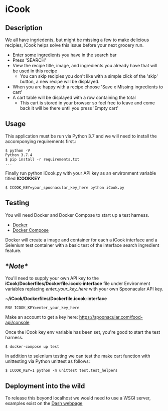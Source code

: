 iCook
====


## Description

We all have ingriedents, but might be missing a few to make delicious recipies, iCook helps solve this issue before your next grocery run.  

- Enter some ingredients you have in the search bar  
- Press 'SEARCH'  
- View the recipe title, image, and ingredients you already have that will be used in this recipe
  - You can skip recipies you don't like with a simple click of the 'skip' button, a new recipe will be displayed.
- When you are happy with a recipe choose 'Save x Missing ingredients to cart'
- A cart table will be displayed with a row containing the total
  - This cart is stored in your browser so feel free to leave and come back it will be there until you press 'Empty cart'


Usage
------
This application must be run via Python 3.7 and we will need to install the accomponying requirements first.:
```
$ python -V
Python 3.7.4
$ pip install -r requirements.txt
...
```
Finally run python iCook.py with your API key as an environment variable titled **ICOOKKEY**
```
$ ICOOK_KEY=your_spoonacular_key_here python iCook.py
```



## Testing
You will need Docker and Docker Compose to start up a test harness.  
- [Docker](https://docs.docker.com/engine/install/ubuntu/)
- [Docker Compose](https://docs.docker.com/compose/install/)

Docker will create a image and container for each a iCook interface and a Selenium test container with a basic test of the interface search ingredient feature.  
## \**Note\**
You'll need to supply your own API key to the **iCook/Dockerfiles/Dockerfile.icook-interface** file under Environment variables replacing *enter_your_key_here* with your own Spoonacular API key.  


**~/iCook/Dockerfiles/Dockerfile.icook-interface**
```
ENV ICOOK_KEY=enter_your_key_here
```
Make an account to get a key here: https://spoonacular.com/food-api/console

Once the iCook key env variable has been set, you're good to start the test harness.

```
$ docker-compose up test
```

In addition to selenium testing we can test the make cart function with unittesting via Python unittest as follows:
```
$ ICOOK_KEY=1 python -m unittest test.test_helpers
```

## Deployment into the wild
To release this beyond localhost we would need to use a WSGI server, examples exist on the [Dash webpage](https://dash.plotly.com/deployment)
